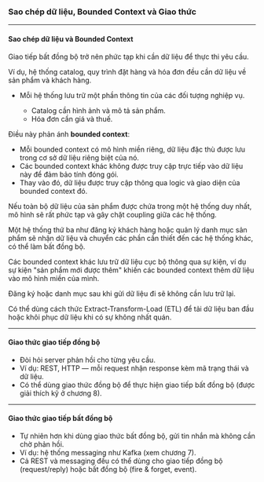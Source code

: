 ### **Sao chép dữ liệu, Bounded Context và Giao thức**

---

#### **Sao chép dữ liệu và Bounded Context**

Giao tiếp bất đồng bộ trở nên phức tạp khi cần dữ liệu để thực thi yêu cầu.

Ví dụ, hệ thống catalog, quy trình đặt hàng và hóa đơn đều cần dữ liệu về sản phẩm và khách hàng.

* Mỗi hệ thống lưu trữ một phần thông tin của các đối tượng nghiệp vụ.

  * Catalog cần hình ảnh và mô tả sản phẩm.
  * Hóa đơn cần giá và thuế.

Điều này phản ánh **bounded context**:

* Mỗi bounded context có mô hình miền riêng, dữ liệu đặc thù được lưu trong cơ sở dữ liệu riêng biệt của nó.
* Các bounded context khác không được truy cập trực tiếp vào dữ liệu này để đảm bảo tính đóng gói.
* Thay vào đó, dữ liệu được truy cập thông qua logic và giao diện của bounded context đó.

Nếu toàn bộ dữ liệu của sản phẩm được chứa trong một hệ thống duy nhất, mô hình sẽ rất phức tạp và gây chặt coupling giữa các hệ thống.

Một hệ thống thứ ba như đăng ký khách hàng hoặc quản lý danh mục sản phẩm sẽ nhận dữ liệu và chuyển các phần cần thiết đến các hệ thống khác, có thể làm bất đồng bộ.

Các bounded context khác lưu trữ dữ liệu cục bộ thông qua sự kiện, ví dụ sự kiện "sản phẩm mới được thêm" khiến các bounded context thêm dữ liệu vào mô hình miền của mình.

Đăng ký hoặc danh mục sau khi gửi dữ liệu đi sẽ không cần lưu trữ lại.

Có thể dùng cách thức Extract-Transform-Load (ETL) để tải dữ liệu ban đầu hoặc khôi phục dữ liệu khi có sự không nhất quán.

---

#### **Giao thức giao tiếp đồng bộ**

* Đòi hỏi server phản hồi cho từng yêu cầu.
* Ví dụ: REST, HTTP — mỗi request nhận response kèm mã trạng thái và dữ liệu.
* Có thể dùng giao thức đồng bộ để thực hiện giao tiếp bất đồng bộ (được giải thích kỹ ở chương 8).

---

#### **Giao thức giao tiếp bất đồng bộ**

* Tự nhiên hơn khi dùng giao thức bất đồng bộ, gửi tin nhắn mà không cần chờ phản hồi.
* Ví dụ: hệ thống messaging như Kafka (xem chương 7).
* Cả REST và messaging đều có thể dùng cho giao tiếp đồng bộ (request/reply) hoặc bất đồng bộ (fire & forget, event).
